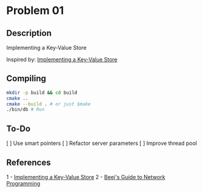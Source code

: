 # Problem 01

## Description

Implementing a Key-Value Store

Inspired by: [Implementing a Key-Value Store](https://codecapsule.com/2012/11/07/ikvs-implementing-a-key-value-store-table-of-contents/)

## Compiling

```bash
mkdir -p build && cd build
cmake ..
cmake --build . # or just $make
./bin/db # Run
```

## To-Do

[ ] Use smart pointers
[ ] Refactor server parameters
[ ] Improve thread pool

## References

1 - [Implementing a Key-Value Store](https://codecapsule.com/2012/11/07/ikvs-implementing-a-key-value-store-table-of-contents/)
2 - [Beej's Guide to Network Programming](http://beej.us/guide/bgnet/)
